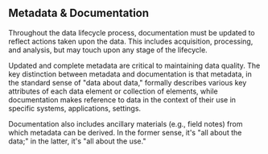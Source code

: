 ##  Metadata & Documentation

Throughout the data lifecycle process, documentation must be updated to reflect actions taken upon the data. This includes acquisition, processing, and analysis, but may touch upon any stage of the lifecycle.

Updated and complete metadata are critical to maintaining data quality. The key distinction between metadata and documentation is that metadata, in the standard sense of "data about data," formally describes various key attributes of each data element or collection of elements, while documentation makes reference to data in the context of their use in specific systems, applications, settings.

Documentation also includes ancillary materials (e.g., field notes) from which metadata can be derived. In the former sense, it's "all about the data;" in the latter, it's "all about the use."
